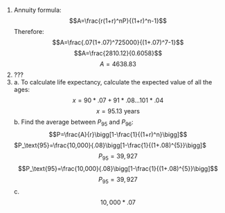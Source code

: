 1. Annuity formula: $$A=\frac{r(1+r)^nP}{(1+r)^n-1}$$
	Therefore:
	$$A=\frac{.07(1+.07)^725000}{(1+.07)^7-1}$$
	$$A=\frac{2810.12}{0.6058}$$
	$$A=4638.83$$
2. ???
3. a. To calculate life expectancy, calculate the expected value of all the ages:
	$$x=90*.07+91*.08...101*.04$$
	$$x=95.13\text{ years}$$
	b. Find the average between $P_\text{95}$ and $P_\text{96}$: $$P=\frac{A}{r}\bigg[1-\frac{1}{(1+r)^n}\bigg]$$
		$P_\text{95}=\frac{10,000}{.08}\bigg[1-\frac{1}{(1+.08)^{5}}\bigg]$
		$$P_\text{95}=39,927$$
		$$P_\text{95}=\frac{10,000}{.08}\bigg[1-\frac{1}{(1+.08)^{5}}\bigg]$$
		$$P_\text{95}=39,927$$
	c. $$10,000*.07$$
<!--stackedit_data:
eyJoaXN0b3J5IjpbLTE5MTEwNzM5OSwxMjkyODg1MTExLDE4Nj
Q3OTk5NjAsMzYxNjg5Njg2LC0yMjk5NTI3MzUsMTAyNTU3Mjg5
OCwxMjA3MjMxNzQ5XX0=
-->